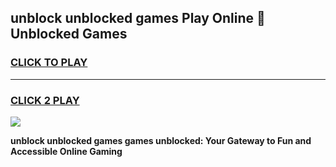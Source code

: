 
## unblock unblocked games Play Online 👋 Unblocked Games
<h3>
<a href="https://premium.freeplayer.one?title=unblock_unblocked_games&ref=19F">CLICK TO PLAY</a></h3>
<hr>

<h3>
<a href="https://premium.freeplayer.one?title=unblock_unblocked_games&ref=19F">CLICK 2 PLAY</a>
  
</h3>

<a href="https://premium.freeplayer.one?title=unblock_unblocked_games&ref=19F"><img src="https://clearcache.store/games.png"></a>


**unblock unblocked games games unblocked: Your Gateway to Fun and Accessible Online Gaming**
